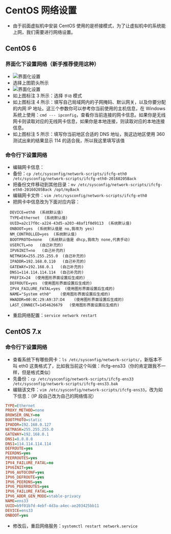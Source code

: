 # CentOS 网络设置


- 由于前面虚拟机中安装 CentOS 使用的是桥接模式，为了让虚拟机中的系统能上网，我们需要进行网络设置。

## CentOS 6

### 界面化下设置网络（新手推荐使用这种）

- ![界面化设置](../images/CentOS-Network-Settings-a-1.jpg)
 - 选择上图箭头所示
- ![界面化设置](../images/CentOS-Network-Settings-a-2.jpg)
 - 如上图标注 3 所示：选择 `手动` 模式
 - 如上图标注 4 所示：填写自己局域网内的子网掩码、默认网关，以及你要分配的内网 IP 地址。这三个参数你可以参考你当前使用的主机信息，在 Windows 系统上使用：`cmd --- ipconfig`，查看你当前连接的网卡信息。如果你是无线网卡则读取对应的无线网卡信息，如果你是本地连接，则读取对应的本地连接信息。 
 - 如上图标注 5 所示：填写你当前地区合适的 DNS 地址，我这边地区使用 360 测试出来的结果显示 114 的适合我，所以我这里填写该值


### 命令行下设置网络

- 编辑网卡信息：
 - 备份：`cp /etc/sysconfig/network-scripts/ifcfg-eth0 /etc/sysconfig/network-scripts/ifcfg-eth0-20160205Back`
 - 把备份文件移动到其他目录：`mv /etc/sysconfig/network-scripts/ifcfg-eth0-20160205Back /opt/myBack`
 - 编辑网卡文件：`vim /etc/sysconfig/network-scripts/ifcfg-eth0`
 - 把网卡中信息改为下面对应内容：
  ```
    DEVICE=eth0  (系统默认值)
    TYPE=Ethernet  (系统默认值)
    UUID=a2c17f0c-a224-43d5-a203-48af1f0d9113  (系统默认值)
    ONBOOT=yes  (系统默认值是 no,我改为 yes)
    NM_CONTROLLED=yes  (系统默认值)
    BOOTPROTO=none   (系统默认值是 dhcp,我改为 none,代表手动)
    USERCTL=no   (自己补充的)
    IPV6INIT=no   (自己补充的)
    NETMASK=255.255.255.0  (自己补充的)
    IPADDR=192.168.0.110   (自己补充的)
    GATEWAY=192.168.0.1   (自己补充的)
    DNS1=114.114.114.114  (自己补充的)
    PREFIX=24  (使用图形界面设置后生成的)
    DEFROUTE=yes  (使用图形界面设置后生成的)
    IPV4_FAILURE_FATAL=yes  (使用图形界面设置后生成的) 
    NAME="System eth0"    (使用图形界面设置后生成的) 
    HWADDR=00:0C:29:A9:37:D4    (使用图形界面设置后生成的) 
    LAST_CONNECT=1454626679   (使用图形界面设置后生成的) 
  ```
  - 重启网络配置：`service network restart`

## CentOS 7.x

### 命令行下设置网络

- 查看系统下有哪些网卡：`ls /etc/sysconfig/network-scripts/`，新版本不叫 eth0 这类格式了，比如我当前这个叫做：ifcfg-ens33（你的肯定跟我不一样，但是格式类似）
- 先备份：`cp /etc/sysconfig/network-scripts/ifcfg-ens33 /etc/sysconfig/network-scripts/ifcfg-ens33.bak`
- 编辑该文件：`vim /etc/sysconfig/network-scripts/ifcfg-ens33`，改为如下信息：（IP 段自己改为自己的网络情况）

``` ini
TYPE=Ethernet
PROXY_METHOD=none
BROWSER_ONLY=no
BOOTPROTO=static
IPADDR=192.168.0.127
NETMASK=255.255.255.0
GATEWAY=192.168.0.1
DNS1=8.8.8.8
DNS1=114.114.114.114
DEFROUTE=yes
PEERDNS=yes
PEERROUTES=yes
IPV4_FAILURE_FATAL=no
IPV6INIT=yes
IPV6_AUTOCONF=yes
IPV6_DEFROUTE=yes
IPV6_PEERDNS=yes
IPV6_PEERROUTES=yes
IPV6_FAILURE_FATAL=no
IPV6_ADDR_GEN_MODE=stable-privacy
NAME=ens33
UUID=b9f01b7d-4ebf-4d3a-a4ec-ae203425bb11
DEVICE=ens33
ONBOOT=yes
```

- 修改后，重启网络服务：`systemctl restart network.service`